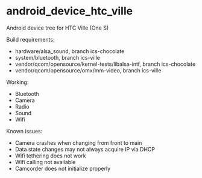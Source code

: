 android_device_htc_ville
========================

Android device tree for HTC Ville (One S)

Build requirements:
* hardware/alsa_sound, branch ics-chocolate
* system/bluetooth, branch ics-ville
* vendor/qcom/opensource/kernel-tests/libalsa-intf, branch ics-chocolate
* vendor/qcom/opensource/omx/mm-video, branch ics-ville

Working:
* Bluetooth
* Camera
* Radio
* Sound
* Wifi

Known issues:
* Camera crashes when changing from front to main
* Data state changes may not always acquire IP via DHCP
* Wifi tethering does not work
* Wifi calling not available
* Camcorder does not initialize properly
